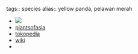 tags:: species
alias:: yellow panda, pelawan merah

- ![](https://peach-geographical-bat-397.mypinata.cloud/ipfs/QmWLkv1Xt2rUyW9E9FvZUPm1jopCTTVHqCBjmw2KSpa62x)
- [plantsofasia](http://www.plantsofasia.com/index/tristaniopsis_merguensis/0-1306)
- [tokopedia](https://www.tokopedia.com/mocca/bibit-pohon-pelawan-pakan-lebah-madu-pahit?extParam=ivf%3Dfalse%26src%3Dsearch)
- [wiki](https://en.wikipedia.org/wiki/Tristaniopsis)
-